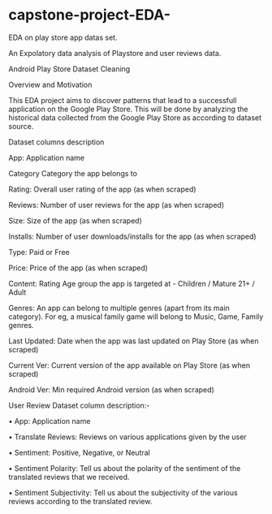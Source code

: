 # capstone-project-EDA-

EDA on play store app datas set.

An Expolatory data analysis of Playstore and user reviews data.

Android Play Store Dataset Cleaning

Overview and Motivation

This EDA project aims to discover patterns that lead to a successfull application on the Google Play Store. This will be done by analyzing the historical data collected from the Google Play Store as according to dataset source.

Dataset columns description

App: Application name

Category Category the app belongs to

Rating: Overall user rating of the app (as when scraped)

Reviews: Number of user reviews for the app (as when scraped)

Size: Size of the app (as when scraped)

Installs: Number of user downloads/installs for the app (as when scraped)

Type: Paid or Free

Price: Price of the app (as when scraped)

Content: Rating Age group the app is targeted at - Children / Mature 21+ / Adult

Genres: An app can belong to multiple genres (apart from its main category). For eg, a musical family game will belong to Music, Game, Family genres.

Last Updated: Date when the app was last updated on Play Store (as when scraped)

Current Ver: Current version of the app available on Play Store (as when scraped)

Android Ver: Min required Android version (as when scraped)

User Review Dataset column description:-

• App: Application name

• Translate Reviews: Reviews on various applications given by the user

• Sentiment: Positive, Negative, or Neutral

• Sentiment Polarity: Tell us about the polarity of the sentiment of the translated reviews that we received.

• Sentiment Subjectivity: Tell us about the subjectivity of the various reviews according to the translated review.
